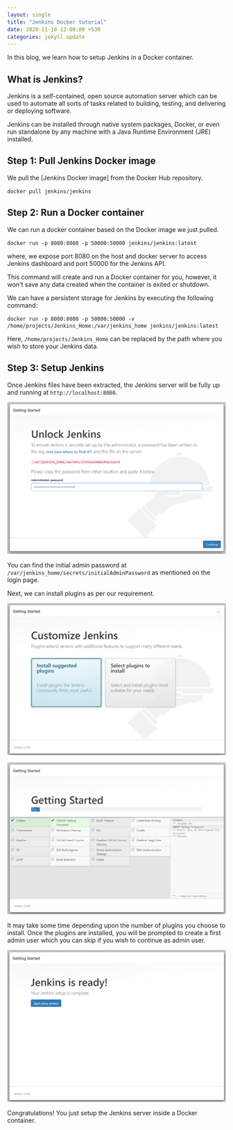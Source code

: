 ```yaml
---
layout: single
title: "Jenkins Docker tutorial"
date: 2020-11-10 12:00:00 +530
categories: jekyll update
---
```

 
In this blog, we learn how to setup Jenkins in a Docker container.
 
## What is Jenkins?

Jenkins is a self-contained, open source automation server which can be used to automate all sorts of tasks related to building, testing, and delivering or deploying software.

Jenkins can be installed through native system packages, Docker, or even run standalone by any machine with a Java Runtime Environment (JRE) installed.

## Step 1: Pull Jenkins Docker image

We pull the [Jenkins Docker image] from the Docker Hub repository.

```
docker pull jenkins/jenkins
```

## Step 2: Run a Docker container

We can run a docker container based on the Docker image we just pulled.

```
docker run -p 8080:8080 -p 50000:50000 jenkins/jenkins:latest
```

where, we expose port 8080 on the host and docker server to access Jenkins dashboard and port 50000 for the Jenkins API.

This command will create and run a Docker container for you, however, it won't save any data created when the container is exited or shutdown.

We can have a persistent storage for Jenkins by executing the following command:

```
docker run -p 8080:8080 -p 50000:50000 -v /home/projects/Jenkins_Home:/var/jenkins_home jenkins/jenkins:latest
```

Here, `/home/projects/Jenkins_Home` can be replaced by the path where you wish to store your Jenkins data.

## Step 3: Setup Jenkins

Once Jenkins files have been extracted, the Jenkins server will be fully up and running at `http://localhost:8080`.

![](/assets/img/jenkins/1.png)

You can find the initial admin password at `/var/jenkins_home/secrets/initialAdminPassword` as mentioned on the login page.

Next, we can install plugins as per our requirement.

![](/assets/img/jenkins/2.png)

![](/assets/img/jenkins/3.png)

It may take some time depending upon the number of plugins you choose to install. Once the plugins are installed, you will be prompted to create a first admin user which you can skip if you wish to continue as admin user.

![](/assets/img/jenkins/4.png)

Congratulations! You just setup the Jenkins server inside a Docker container.